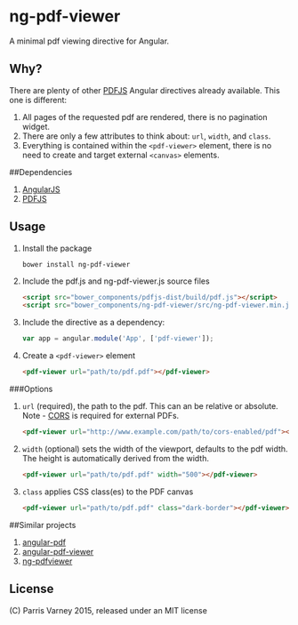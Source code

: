 # ng-pdf-viewer

A minimal pdf viewing directive for Angular.

## Why?

There are plenty of other [PDFJS](http://mozilla.github.io/pdf.js/) Angular directives already available.  This one is
different:

1. All pages of the requested pdf are rendered, there is no pagination widget.
1. There are only a few attributes to think about: `url`, `width`, and `class`.
1. Everything is contained within the `<pdf-viewer>` element, there is no need to create and target external `<canvas>` 
elements.

##Dependencies

1. [AngularJS](http://angularjs.org/)
1. [PDFJS](http://mozilla.github.io/pdf.js/)

## Usage

1. Install the package

    ```shell
    bower install ng-pdf-viewer
    ```
1. Include the pdf.js and ng-pdf-viewer.js source files

    ```html
    <script src="bower_components/pdfjs-dist/build/pdf.js"></script>
    <script src="bower_components/ng-pdf-viewer/src/ng-pdf-viewer.min.js"></script>
    ```
1. Include the directive as a dependency:

    ```js
    var app = angular.module('App', ['pdf-viewer']);
    ```
1. Create a `<pdf-viewer>` element

    ```html
    <pdf-viewer url="path/to/pdf.pdf"></pdf-viewer>
    ```

###Options

1. `url` (required), the path to the pdf.  This can an be relative or absolute.  Note - 
[CORS](https://en.wikipedia.org/wiki/Cross-origin_resource_sharing) is required for external PDFs.

    ```html
    <pdf-viewer url="http://www.example.com/path/to/cors-enabled/pdf"></pdf-viewer>
    ```
1. `width` (optional) sets the width of the viewport, defaults to the pdf width.  The height is automatically derived 
from the width.

    ```html
    <pdf-viewer url="path/to/pdf.pdf" width="500"></pdf-viewer>
    ```
1. `class` applies CSS class(es) to the PDF canvas

    ```html
    <pdf-viewer url="path/to/pdf.pdf" class="dark-border"></pdf-viewer>
    ```

##Similar projects

1. [angular-pdf](https://github.com/sayanee/angularjs-pdf)
1. [angular-pdf-viewer](https://github.com/winkerVSbecks/angular-pdf-viewer)
1. [ng-pdfviewer](https://github.com/akrennmair/ng-pdfviewer)


## License

(C) Parris Varney 2015, released under an MIT license